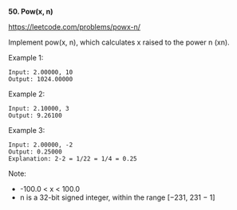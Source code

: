 **50. Pow(x, n)**

https://leetcode.com/problems/powx-n/

Implement pow(x, n), which calculates x raised to the power n (xn).

Example 1:

    Input: 2.00000, 10
    Output: 1024.00000
Example 2:

    Input: 2.10000, 3
    Output: 9.26100
Example 3:

    Input: 2.00000, -2
    Output: 0.25000
    Explanation: 2-2 = 1/22 = 1/4 = 0.25
Note:

- -100.0 < x < 100.0
- n is a 32-bit signed integer, within the range [−231, 231 − 1]